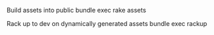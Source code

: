 Build assets into public
    bundle exec rake assets

Rack up to dev on dynamically generated assets
    bundle exec rackup
